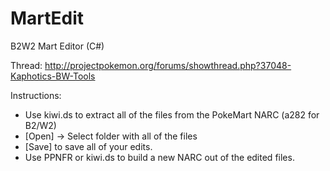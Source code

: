 MartEdit
========

B2W2 Mart Editor (C#)

Thread: http://projectpokemon.org/forums/showthread.php?37048-Kaphotics-BW-Tools

Instructions:
 - Use kiwi.ds to extract all of the files from the PokeMart NARC (a282 for B2/W2)
 - [Open] -> Select folder with all of the files
 - [Save] to save all of your edits.
 - Use PPNFR or kiwi.ds to build a new NARC out of the edited files.
